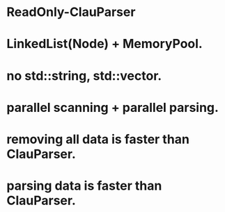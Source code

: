 # ReadOnly-ClauParser
# LinkedList(Node) + MemoryPool.
# no std::string, std::vector.
# parallel scanning + parallel parsing.
# removing all data is faster than ClauParser.
# parsing data is faster than ClauParser.
